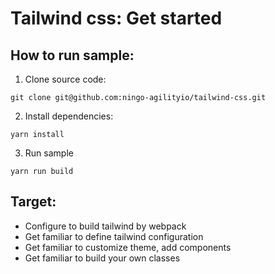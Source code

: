 # Tailwind css: Get started
## How to run sample:
1. Clone source code:
```
git clone git@github.com:ningo-agilityio/tailwind-css.git
```

2. Install dependencies:
```
yarn install
```

3. Run sample
```
yarn run build
```

## Target:
- Configure to build tailwind by webpack
- Get familiar to define tailwind configuration
- Get familiar to customize theme, add components
- Get familiar to build your own classes
